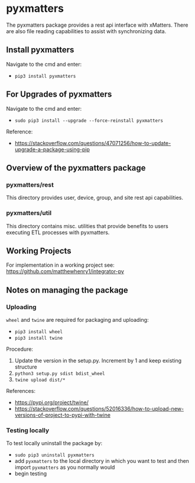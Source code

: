 # pyxmatters
The pyxmatters package provides a rest api interface with xMatters. There are also file reading capabilities to assist with synchronizing data.

## Install pyxmatters
Navigate to the cmd and enter:
* `pip3 install pyxmatters`

## For Upgrades of pyxmatters
Navigate to the cmd and enter:
* `sudo pip3 install --upgrade --force-reinstall pyxmatters`

Reference:
* https://stackoverflow.com/questions/47071256/how-to-update-upgrade-a-package-using-pip

## Overview of the pyxmatters package

### pyxmatters/rest
This directory provides user, device, group, and site rest api capabilities.

### pyxmatters/util
This directory contains misc. utilities that provide benefits to users executing ETL processes with pyxmatters.

## Working Projects
For implementation in a working project see: https://github.com/matthewhenry1/integrator-py

## Notes on managing the package

### Uploading
`wheel` and `twine` are required for packaging and uploading:
* `pip3 install wheel`
* `pip3 install twine`

Procedure:
1. Update the version in the setup.py. Increment by 1 and keep existing structure
2. `python3 setup.py sdist bdist_wheel`
3. `twine upload dist/*`

References:
* https://pypi.org/project/twine/
* https://stackoverflow.com/questions/52016336/how-to-upload-new-versions-of-project-to-pypi-with-twine

### Testing locally
To test locally uninstall the package by:
* `sudo pip3 uninstall pyxmatters`
* add `pyxmatters` to the local directory in which you want to test and then import `pyxmatters` as you normally would
* begin testing
